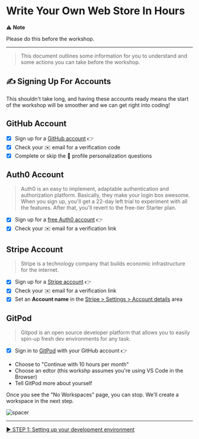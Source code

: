 # Write Your Own Web Store In Hours

⚠️ **Note**

Please do this before the workshop.

---

> This document outlines some information for you to understand and some actions you can take before the workshop.

## ✍️ Signing Up For Accounts

This shouldn't take long, and having these accounts ready means the start of the workshop will be smoother and we can get right into coding!

## GitHub Account

- [x] Sign up for a [GitHub account](https://ben.sc/github-signup) 👉
- [x] Check your ✉️ email for a verification code
- [x] Complete or skip the 🙋 profile personalization questions

## Auth0 Account

> Auth0 is an easy to implement, adaptable authentication and authorization platform. Basically, they make your login box awesome. When you sign up, you'll get a 22-day left trial to experiment with all the features. After that, you'll revert to the free-tier Starter plan.

- [x] Sign up for a [free Auth0 account](https://ben.sc/auth0-signup) 👉
- [x] Check your ✉️ email for a verification link

## Stripe Account

> Stripe is a technology company that builds economic infrastructure for the internet.

- [x] Sign up for a [Stripe account](https://ben.sc/stripe-signup) 👉
- [x] Check your ✉️ email for a verification link
- [x] Set an **Account name** in the [Stripe > Settings > Account details](https://dashboard.stripe.com/account) area

## GitPod

> Gitpod is an open source developer platform that allows you to easily spin-up fresh dev environments for any task.

- [x] Sign in to [GitPod](https://gitpod.io/) with your GitHub account 👉
- Choose to "Continue with 10 hours per month"
- Choose an edtor (this workshp assumes you're using VS Code in the Browser)
- Tell GitPod more about yourself

Once you see the "No Workspaces" page, you can stop. We'll create a workspace in the next step.

![spacer](workshop-assets/readme-images/spacer.png)

---

[▶️ STEP 1: Setting up your development environment](./STEP-1-DEVELOPMENT-ENVIRONMENT.md)
